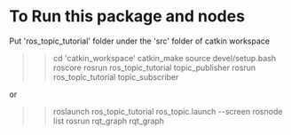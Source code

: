 # To Run this package and nodes

Put 'ros_topic_tutorial' folder under the 'src' folder of catkin workspace

>> cd 'catkin_workspace'
>> catkin_make
>> source devel/setup.bash
>> roscore
>> rosrun ros_topic_tutorial topic_publisher
>> rosrun ros_topic_tutorial topic_subscriber

or

>> roslaunch ros_topic_tutorial ros_topic.launch --screen
>> rosnode list
>> rosrun rqt_graph rqt_graph
